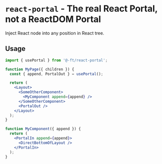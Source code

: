 # `react-portal` - The real React Portal, not a ReactDOM Portal

Inject React node into any position in React tree.

## Usage

```jsx
import { usePortal } from '@-ft/react-portal';

function MyPage({ children }) {
  const { append, PortalOut } = usePortal();

  return (
    <Layout>
      <SomeOtherComponent>
        <MyComponent append={append} />
      </SomeOtherComponent>
      <PortalOut />
    </Layout>
  );
}

function MyComponent({ append }) {
  return (
    <PortalIn append={append}>
      <DirectBottomOfLayout />
    </PortalIn>
  );
}
```
